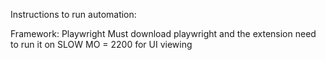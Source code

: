 Instructions to run automation: 

Framework: Playwright 
Must download playwright and the extension 
need to run it on SLOW MO = 2200 for UI viewing